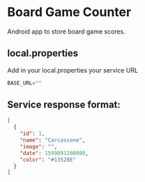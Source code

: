 # Board Game Counter
Android app to store board game scores.

## local.properties
Add in your local.properties your service URL
```kotlin
BASE_URL=""
```
## Service response format: 
```json
[
  {
    "id": 1,
    "name": "Carcassone",
    "image": "",
    "date": 1599091200000,
    "color": "#13528E"
  }
] 
```

